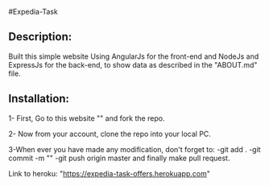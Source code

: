 #Expedia-Task

## Description:  
Built this simple website Using AngularJs for the front-end and NodeJs and ExpressJs for the back-end, to show data as described in the "ABOUT.md" file.

## Installation:  
1- First, Go to this website "" and fork the repo.

2- Now from your account, clone the repo into your local PC.

3-When ever you have made any modification, don't forget to:
   -git add .
   -git commit -m ""
   -git push origin master
 and finally make pull request.

Link to heroku:
"https://expedia-task-offers.herokuapp.com"
